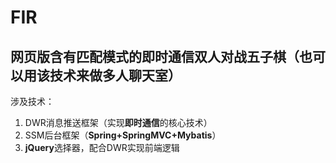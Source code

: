 # FIR
## 网页版含有匹配模式的即时通信双人对战五子棋（也可以用该技术来做多人聊天室）
涉及技术：
1. DWR消息推送框架（实现**即时通信**的核心技术）
2. SSM后台框架（**Spring+SpringMVC+Mybatis**）
3. **jQuery**选择器，配合DWR实现前端逻辑
